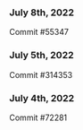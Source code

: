 ### July 8th, 2022

Commit #55347

### July 5th, 2022

Commit #314353


### July 4th, 2022

Commit #72281
